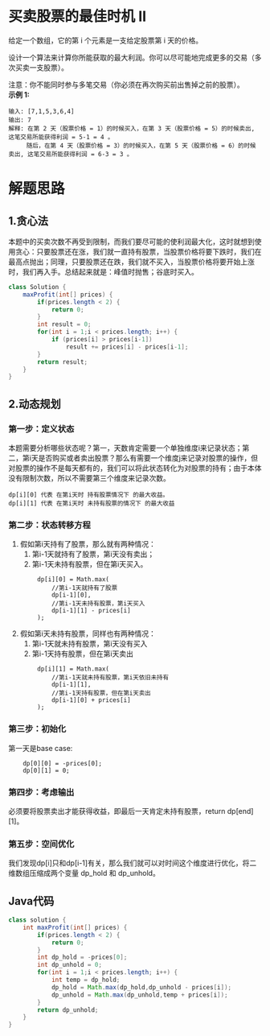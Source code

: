 # 买卖股票的最佳时机 II
给定一个数组，它的第 i 个元素是一支给定股票第 i 天的价格。

设计一个算法来计算你所能获取的最大利润。你可以尽可能地完成更多的交易（多次买卖一支股票）。

注意：你不能同时参与多笔交易（你必须在再次购买前出售掉之前的股票）。  
**示例 1:**
```
输入: [7,1,5,3,6,4]
输出: 7
解释: 在第 2 天（股票价格 = 1）的时候买入，在第 3 天（股票价格 = 5）的时候卖出, 这笔交易所能获得利润 = 5-1 = 4 。
     随后，在第 4 天（股票价格 = 3）的时候买入，在第 5 天（股票价格 = 6）的时候卖出, 这笔交易所能获得利润 = 6-3 = 3 。
```
# 解题思路
## 1.贪心法
本题中的买卖次数不再受到限制，而我们要尽可能的使利润最大化，这时就想到使用贪心：只要股票还在涨，我们就一直持有股票，当股票价格将要下跌时，我们在最高点抛出；同理，只要股票还在跌，我们就不买入，当股票价格将要开始上涨时，我们再入手。总结起来就是：峰值时抛售；谷底时买入。
```java
class Solution {
    maxProfit(int[] prices) {
        if(prices.length < 2) {
            return 0;
        }
        int result = 0;
        for(int i = 1;i < prices.length; i++) {
            if (prices[i] > prices[i-1])
                result += prices[i] - prices[i-1];
        }
        return result;
    }
}
```
## 2.动态规划
### 第一步：定义状态
本题需要分析哪些状态呢？第一，天数肯定需要一个单独维度i来记录状态；第二，第i天是否购买或者卖出股票？那么有需要一个维度j来记录对股票的操作，但对股票的操作不是每天都有的，我们可以将此状态转化为对股票的持有；由于本体没有限制次数，所以不需要第三个维度来记录次数。
```
dp[i][0] 代表 在第i天时 持有股票情况下 的最大收益。
dp[i][1] 代表 在第i天时 未持有股票的情况下 的最大收益
```
### 第二步：状态转移方程
1.  假如第i天持有了股票，那么就有两种情况：
    1.  第i-1天就持有了股票，第i天没有卖出；
    2.  第i-1天未持有股票，但在第i天买入。
```
        dp[i][0] = Math.max(
            //第i-1天就持有了股票
            dp[i-1][0],
            //第i-1天未持有股票，第i天买入
            dp[i-1][1] - prices[i]
        );
```
2.  假如第i天未持有股票，同样也有两种情况：
    1.  第i-1天就未持有股票，第i天没有买入
    2.  第i-1天持有股票，但在第i天卖出
```
        dp[i][1] = Math.max(
            //第i-1天就未持有股票，第i天依旧未持有
            dp[i-1][1],
            //第i-1天持有股票，但在第i天卖出
            dp[i-1][0] + prices[i]
        );
```
### 第三步：初始化
第一天是base case:
```
    dp[0][0] = -prices[0];
    dp[0][1] = 0;
```
### 第四步：考虑输出
必须要将股票卖出才能获得收益，即最后一天肯定未持有股票，return dp[end][1]。
### 第五步：空间优化
我们发现dp[i]只和dp[i-1]有关，那么我们就可以对时间这个维度进行优化，将二维数组压缩成两个变量 dp_hold 和 dp_unhold。
## Java代码
```java
class solution {
    int maxProfit(int[] prices) {
        if(prices.length < 2) {
            return 0;
        }
        int dp_hold = -prices[0];
        int dp_unhold = 0;
        for(int i = 1;i < prices.length; i++) {
            int temp = dp_hold;
            dp_hold = Math.max(dp_hold,dp_unhold - prices[i]);
            dp_unhold = Math.max(dp_unhold,temp + prices[i]);
        }
        return dp_unhold;
    }
}
```
